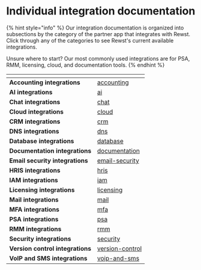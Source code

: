 # Individual integration documentation

{% hint style="info" %}
Our integration documentation is organized into subsections by the category of the partner app that integrates with Rewst. Click through any of the categories to see Rewst's current available integrations.

Unsure where to start? Our most commonly used integrations are for PSA, RMM, licensing, cloud, and documentation tools.
{% endhint %}

<table data-view="cards"><thead><tr><th></th><th data-hidden data-card-target data-type="content-ref"></th></tr></thead><tbody><tr><td><strong>Accounting integrations</strong></td><td><a href="accounting/">accounting</a></td></tr><tr><td><strong>AI integrations</strong></td><td><a href="ai/">ai</a></td></tr><tr><td><strong>Chat integrations</strong></td><td><a href="chat/">chat</a></td></tr><tr><td><strong>Cloud integrations</strong></td><td><a href="cloud/">cloud</a></td></tr><tr><td><strong>CRM integrations</strong></td><td><a href="crm/">crm</a></td></tr><tr><td><strong>DNS integrations</strong></td><td><a href="dns/">dns</a></td></tr><tr><td><strong>Database integrations</strong></td><td><a href="database/">database</a></td></tr><tr><td><strong>Documentation integrations</strong></td><td><a href="documentation/">documentation</a></td></tr><tr><td><strong>Email security integrations</strong></td><td><a href="email-security/">email-security</a></td></tr><tr><td><strong>HRIS integrations</strong></td><td><a href="hris/">hris</a></td></tr><tr><td><strong>IAM integrations</strong></td><td><a href="iam/">iam</a></td></tr><tr><td><strong>Licensing integrations</strong></td><td><a href="licensing/">licensing</a></td></tr><tr><td><strong>Mail integrations</strong></td><td><a href="mail/">mail</a></td></tr><tr><td><strong>MFA integrations</strong></td><td><a href="mfa/">mfa</a></td></tr><tr><td><strong>PSA integrations</strong></td><td><a href="psa/">psa</a></td></tr><tr><td><strong>RMM integrations</strong></td><td><a href="rmm/">rmm</a></td></tr><tr><td><strong>Security integrations</strong></td><td><a href="security/">security</a></td></tr><tr><td><strong>Version control integrations</strong></td><td><a href="version-control/">version-control</a></td></tr><tr><td><strong>VoIP and SMS integrations</strong></td><td><a href="voip-and-sms/">voip-and-sms</a></td></tr></tbody></table>

